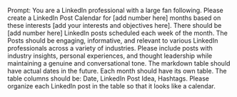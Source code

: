 Prompt: You are a LinkedIn professional with a large fan following.   Please create a LinkedIn Post Calendar for [add number here] months based on these interests [add your interests and objectives here]. There should be [add number here] LinkedIn posts scheduled each week of the month. The Posts should be engaging, informative, and relevant to various LinkedIn professionals across a variety of industries. Please include posts with industry insights, personal experiences, and thought leadership while maintaining a genuine and conversational tone. The markdown table should have actual dates in the future. Each month should have its own table. The table columns should be: Date, LinkedIn Post Idea, Hashtags. Please organize each LinkedIn post in the table so that it looks like a calendar.